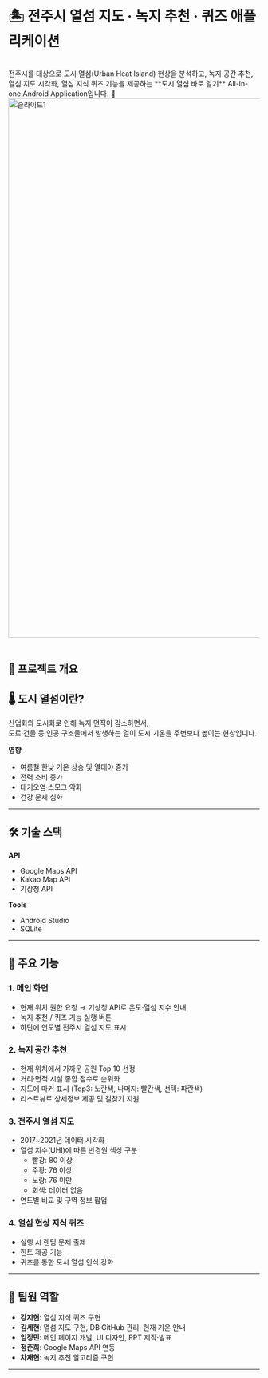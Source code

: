 # 🏝 전주시 열섬 지도 · 녹지 추천 · 퀴즈 애플리케이션 
<br/>
전주시를 대상으로 도시 열섬(Urban Heat Island) 현상을 분석하고, 녹지 공간 추천, 열섬 지도 시각화, 열섬 지식 퀴즈 기능을 제공하는 **도시 열섬 바로 알기** All-in-one Android Application입니다. 📱 

<img width="1920" height="1080" alt="슬라이드1" src="https://github.com/user-attachments/assets/7b5dc1d9-e2ef-4934-b258-13c553ffe022" />
<br/>
<br/>


## 📌 프로젝트 개요

## 🌡 도시 열섬이란?
산업화와 도시화로 인해 녹지 면적이 감소하면서,  
도로·건물 등 인공 구조물에서 발생하는 열이 도시 기온을 주변보다 높이는 현상입니다.

**영향**
- 여름철 한낮 기온 상승 및 열대야 증가
- 전력 소비 증가
- 대기오염·스모그 악화
- 건강 문제 심화

---

## 🛠 기술 스택
**API**
- Google Maps API
- Kakao Map API
- 기상청 API

**Tools**
- Android Studio
- SQLite

---

## 📱 주요 기능

### 1. 메인 화면
- 현재 위치 권한 요청 → 기상청 API로 온도·열섬 지수 안내
- 녹지 추천 / 퀴즈 기능 실행 버튼
- 하단에 연도별 전주시 열섬 지도 표시

### 2. 녹지 공간 추천
- 현재 위치에서 가까운 공원 Top 10 선정
- 거리·면적·시설 종합 점수로 순위화
- 지도에 마커 표시 (Top3: 노란색, 나머지: 빨간색, 선택: 파란색)
- 리스트뷰로 상세정보 제공 및 길찾기 지원

### 3. 전주시 열섬 지도
- 2017~2021년 데이터 시각화
- 열섬 지수(UHI)에 따른 반경원 색상 구분  
  - 빨강: 80 이상  
  - 주황: 76 이상  
  - 노랑: 76 미만  
  - 회색: 데이터 없음
- 연도별 비교 및 구역 정보 팝업

### 4. 열섬 현상 지식 퀴즈
- 실행 시 랜덤 문제 출제
- 힌트 제공 기능
- 퀴즈를 통한 도시 열섬 인식 강화

---

## 👥 팀원 역할
- **강지현**: 열섬 지식 퀴즈 구현
- **김세현**: 열섬 지도 구현, DB·GitHub 관리, 현재 기온 안내
- **임정민**: 메인 페이지 개발, UI 디자인, PPT 제작·발표
- **정준희**: Google Maps API 연동
- **차재현**: 녹지 추천 알고리즘 구현

---


